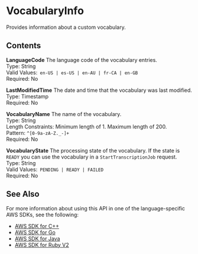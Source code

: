 # VocabularyInfo<a name="API_VocabularyInfo"></a>

Provides information about a custom vocabulary\.

## Contents<a name="API_VocabularyInfo_Contents"></a>

 **LanguageCode**   <a name="transcribe-Type-VocabularyInfo-LanguageCode"></a>
The language code of the vocabulary entries\.  
Type: String  
Valid Values:` en-US | es-US | en-AU | fr-CA | en-GB`   
Required: No

 **LastModifiedTime**   <a name="transcribe-Type-VocabularyInfo-LastModifiedTime"></a>
The date and time that the vocabulary was last modified\.  
Type: Timestamp  
Required: No

 **VocabularyName**   <a name="transcribe-Type-VocabularyInfo-VocabularyName"></a>
The name of the vocabulary\.  
Type: String  
Length Constraints: Minimum length of 1\. Maximum length of 200\.  
Pattern: `^[0-9a-zA-Z._-]+`   
Required: No

 **VocabularyState**   <a name="transcribe-Type-VocabularyInfo-VocabularyState"></a>
The processing state of the vocabulary\. If the state is `READY` you can use the vocabulary in a `StartTranscriptionJob` request\.  
Type: String  
Valid Values:` PENDING | READY | FAILED`   
Required: No

## See Also<a name="API_VocabularyInfo_SeeAlso"></a>

For more information about using this API in one of the language\-specific AWS SDKs, see the following:
+  [AWS SDK for C\+\+](https://docs.aws.amazon.com/goto/SdkForCpp/transcribe-2017-10-26/VocabularyInfo) 
+  [AWS SDK for Go](https://docs.aws.amazon.com/goto/SdkForGoV1/transcribe-2017-10-26/VocabularyInfo) 
+  [AWS SDK for Java](https://docs.aws.amazon.com/goto/SdkForJava/transcribe-2017-10-26/VocabularyInfo) 
+  [AWS SDK for Ruby V2](https://docs.aws.amazon.com/goto/SdkForRubyV2/transcribe-2017-10-26/VocabularyInfo) 
